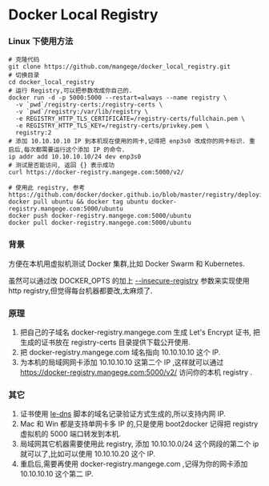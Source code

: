 # Docker Local Registry

### Linux 下使用方法

    # 克隆代码
    git clone https://github.com/mangege/docker_local_registry.git
    # 切换目录
    cd docker_local_registry
    # 运行 Registry,可以把参数改成你自己的.
    docker run -d -p 5000:5000 --restart=always --name registry \
      -v `pwd`/registry-certs:/registry-certs \
      -v `pwd`/registry:/var/lib/registry \
      -e REGISTRY_HTTP_TLS_CERTIFICATE=/registry-certs/fullchain.pem \
      -e REGISTRY_HTTP_TLS_KEY=/registry-certs/privkey.pem \
      registry:2
    # 添加 10.10.10.10 IP 到本机现在使用的网卡,记得把 enp3s0 改成你的网卡标识. 重启后,每次都需要运行这个添加 IP 的命令.
    ip addr add 10.10.10.10/24 dev enp3s0
    # 测试是否能访问, 返回 {} 表示成功
    curl https://docker-registry.mangege.com:5000/v2/

    # 使用此 registry, 参考 https://github.com/docker/docker.github.io/blob/master/registry/deploying.md
    docker pull ubuntu && docker tag ubuntu docker-registry.mangege.com:5000/ubuntu
    docker push docker-registry.mangege.com:5000/ubuntu
    docker pull docker-registry.mangege.com:5000/ubuntu

### 背景

方便在本机用虚拟机测试 Docker 集群,比如 Docker Swarm 和 Kubernetes.

虽然可以通过改 DOCKER_OPTS 的加上 [--insecure-registry](https://github.com/docker/docker.github.io/blob/master/registry/insecure.md) 参数来实现使用 http registry,但觉得每台机器都要改,太麻烦了.

### 原理

1. 把自己的子域名 docker-registry.mangege.com 生成 Let's Encrypt 证书, 把生成的证书放在 registry-certs 目录提供下载公开使用.
2. 把 docker-registry.mangege.com 域名指向 10.10.10.10 这个 IP.
3. 为本机的局域网网卡添加 10.10.10.10 这第二个 IP ,这样就可以通过 https://docker-registry.mangege.com:5000/v2/ 访问你的本机 registry .


### 其它

1. 证书使用 [le-dns](https://github.com/xdtianyu/scripts/tree/master/le-dns) 脚本的域名记录验证方式生成的,所以支持内网 IP.
2. Mac 和 Win 都是支持单网卡多 IP 的,只是使用 boot2docker 记得把 registry 虚拟机的 5000 端口转发到本机.
3. 局域网其它机器需要使用此 registry, 添加 10.10.10.0/24 这个网段的第二个 ip 就可以了,比如可以使用 10.10.10.20 这个 IP.
4. 重启后,需要再使用 docker-registry.mangege.com ,记得为你的网卡添加 10.10.10.10 这个第二 IP.
